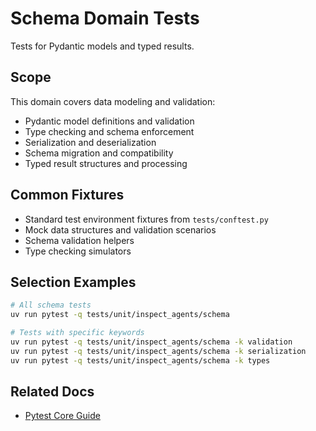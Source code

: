 # Schema Domain Tests

Tests for Pydantic models and typed results.

## Scope
This domain covers data modeling and validation:
- Pydantic model definitions and validation
- Type checking and schema enforcement
- Serialization and deserialization
- Schema migration and compatibility
- Typed result structures and processing

## Common Fixtures
- Standard test environment fixtures from `tests/conftest.py`
- Mock data structures and validation scenarios
- Schema validation helpers
- Type checking simulators

## Selection Examples
```bash
# All schema tests
uv run pytest -q tests/unit/inspect_agents/schema

# Tests with specific keywords
uv run pytest -q tests/unit/inspect_agents/schema -k validation
uv run pytest -q tests/unit/inspect_agents/schema -k serialization
uv run pytest -q tests/unit/inspect_agents/schema -k types
```

## Related Docs
- [Pytest Core Guide](../../docs/TESTING_PYTEST_CORE.md)
